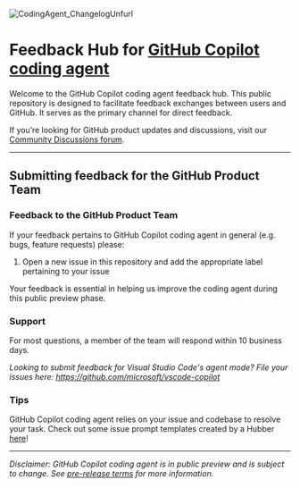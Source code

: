 ![CodingAgent_ChangelogUnfurl](https://github.com/user-attachments/assets/534ebb38-2d0d-4b3d-b02a-6d912acd6088)

# Feedback Hub for [GitHub Copilot coding agent](https://github.blog/news-insights/product-news/github-copilot-meet-the-new-coding-agent/)

Welcome to the GitHub Copilot coding agent feedback hub. This public repository is designed to facilitate feedback exchanges between users and GitHub. It serves as the primary channel for direct feedback. 

If you’re looking for GitHub product updates and discussions, visit our [Community Discussions forum](https://github.com/orgs/community/discussions). 

---

## Submitting feedback for the GitHub Product Team

### Feedback to the GitHub Product Team

If your feedback pertains to GitHub Copilot coding agent in general (e.g. bugs, feature requests) please:
1. Open a new issue in this repository and add the appropriate label pertaining to your issue

Your feedback is essential in helping us improve the coding agent during this public preview phase.

### Support

For most questions, a member of the team will respond within 10 business days.  

_Looking to submit feedback for Visual Studio Code's agent mode? File your issues here: https://github.com/microsoft/vscode-copilot_

### Tips
GitHub Copilot coding agent relies on your issue and codebase to resolve your task. Check out some issue prompt templates created by a Hubber [here](https://github.com/mattnigh/copilot_issue_templates)!

---
_Disclaimer: GitHub Copilot coding agent is in public preview and is subject to change. See [pre-release terms](https://docs.github.com/en/site-policy/github-terms/github-pre-release-license-terms) for more information._ 
